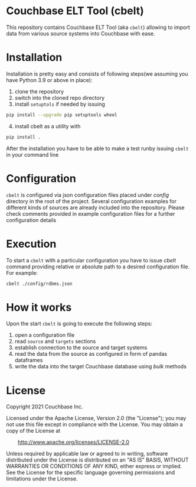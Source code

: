 # Couchbase ELT Tool (cbelt)

This repository contains Couchbase ELT Tool (aka `cbelt`) allowing to import data from various source systems into Couchbase with ease.

# Installation

Installation is pretty easy and consists of following steps(we assuming you have Python 3.9 or above in place):

1. clone the repository
2. switch into the cloned repo directory
3. install `setuptols` if needed by issuing 

```bash
pip install --upgrade pip setuptools wheel
```

4. install cbelt as a utility with 

```bash
pip install .
```

After the installation you have to be able to make a test runby issuing  `cbelt` in your command line

# Configuration

`cbelt` is configured via json configuration files placed under *config* directory in the root of the project. Several configuration examples for different kinds of sources are already included into the repository. Please check comments provided in example configuration files for a further configuration details

# Execution 

To start a `cbelt` with a particular configuration you have to issue *cbelt* command providing relative or absolute path to a desired configuration file. For example:

```bash
cbelt ./config/rdbms.json
```

# How it works 

Upon the start `cbelt` is going to execute the following steps:

1. open a configuration file 
2. read `source` and `targets` sections
3. establish connection to the source and target systems
4. read the data from the source as configured in form of pandas dataframes
5. write the data into the target Couchbase database using *bulk* methods


# License
Copyright 2021 Couchbase Inc.

Licensed under the Apache License, Version 2.0 (the "License");
you may not use this file except in compliance with the License.
You may obtain a copy of the License at

&nbsp;&nbsp;&nbsp;&nbsp;&nbsp;&nbsp;&nbsp;&nbsp;http://www.apache.org/licenses/LICENSE-2.0

Unless required by applicable law or agreed to in writing, software
distributed under the License is distributed on an "AS IS" BASIS,
WITHOUT WARRANTIES OR CONDITIONS OF ANY KIND, either express or implied.
See the License for the specific language governing permissions and
limitations under the License.

